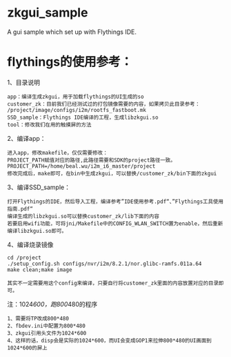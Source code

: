 # zkgui_sample
A gui sample which set up with Flythings IDE.

# flythings的使用参考：

1、目录说明

	app：编译生成zkgui，用于加载flythings的UI生成的so
	customer_zk：目前我们已经测试过的打包镜像需要的内容，如果拷贝此目录参考：
	/project/image/configs/i2m/rootfs_fastboot.mk
	SSD_sample：Flythings IDE编译的工程，生成libzkgui.so
	tool：修改我们在用的触摸屏的方法

2、编译app：

	进入app，修改makefile，仅仅需要修改：
	PROJECT_PATH赋值对应的路径,此路径需要和SDK的project路径一致。
	PROJECT_PATH=/home/beal.wu/i2m_i6_master/project
	修改完成后，make即可，在bin中生成zkgui，可以替换/customer_zk/bin下面的zkgui
	
3、编译SSD_sample：

	打开Flythings的IDE，然后导入工程，编译参考”IDE使用参考.pdf“、”Flythings工具使用指南.pdf“
	编译生成的libzkgui.so可以替换customer_zk/lib下面的内容
	若要启用wifi功能，可将jni/Makefile中的CONFIG_WLAN_SWITCH置为enable，然后重新编译libzkgui.so即可。
	
4、编译烧录镜像

	cd /project
	./setup_config.sh configs/nvr/i2m/8.2.1/nor.glibc-ramfs.011a.64
	make clean;make image
	
	其实不一定需要用这个config来编译，只要自行将customer_zk里面的内容放置对应的目录即可。

注：1024*600，跑800*480的程序

	1、需要将TP改成800*480
	2、fbdev.ini中配置为800*480
	3、zkgui引用头文件为1024*600
	4、这样的话，disp会是实际的1024*600，而UI会变成GOP1来拉伸800*480的UI画面到1024*600的屏上
